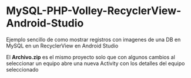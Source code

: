# MySQL-PHP-Volley-RecyclerView-Android-Studio
Ejemplo sencillo de como mostrar registros con imagenes de una DB en MySQL  en un RecyclerView en Android Studio


El <b>Archivo.zip</b> es el mismo proyecto solo que con algunos cambios al seleccionar un equipo abre una nueva Activity con los detalles del equipo seleccionado
